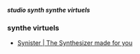 _**studio synth synthe virtuels**_

### synthe virtuels

- [Synister | The Synthesizer made for you](http://the-synister.github.io/)
